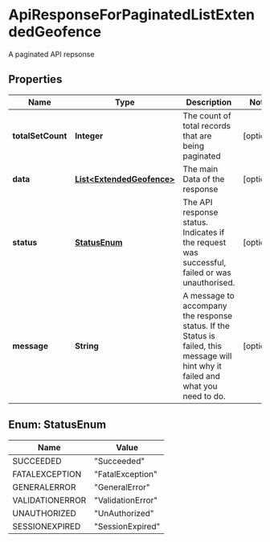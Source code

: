 

# ApiResponseForPaginatedListExtendedGeofence

A paginated API repsonse
## Properties

Name | Type | Description | Notes
------------ | ------------- | ------------- | -------------
**totalSetCount** | **Integer** | The count of total records that are being paginated |  [optional]
**data** | [**List&lt;ExtendedGeofence&gt;**](ExtendedGeofence.md) | The main Data of the response |  [optional]
**status** | [**StatusEnum**](#StatusEnum) | The API response status. Indicates if the request was successful, failed or was unauthorised. |  [optional]
**message** | **String** | A message to accompany the response status.  If the Status is failed, this message will hint why it failed and what you need to do. |  [optional]



## Enum: StatusEnum

Name | Value
---- | -----
SUCCEEDED | &quot;Succeeded&quot;
FATALEXCEPTION | &quot;FatalException&quot;
GENERALERROR | &quot;GeneralError&quot;
VALIDATIONERROR | &quot;ValidationError&quot;
UNAUTHORIZED | &quot;UnAuthorized&quot;
SESSIONEXPIRED | &quot;SessionExpired&quot;



